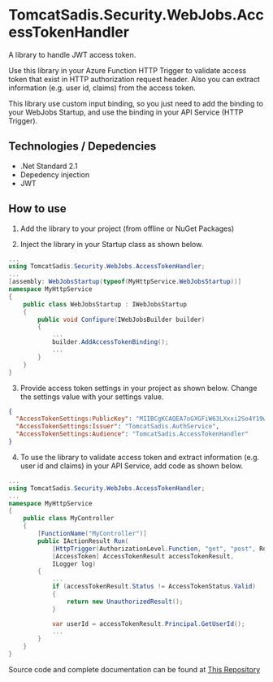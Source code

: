 ﻿# TomcatSadis.Security.WebJobs.AccessTokenHandler

A library to handle JWT access token.

Use this library in your Azure Function HTTP Trigger to validate access token that exist in HTTP authorization request header.
Also you can extract information (e.g. user id, claims) from the access token.

This library use custom input binding, so you just need to add the binding to your WebJobs Startup, and use the binding in your API Service (HTTP Trigger).

## Technologies / Depedencies
- .Net Standard 2.1
- Depedency injection
- JWT

## How to use

1. Add the library to your project (from offline or NuGet Packages)

2. Inject the library in your Startup class as shown below.
``` csharp
...
using TomcatSadis.Security.WebJobs.AccessTokenHandler;
...
[assembly: WebJobsStartup(typeof(MyHttpService.WebJobsStartup))]
namespace MyHttpService
{
    public class WebJobsStartup : IWebJobsStartup
    {
        public void Configure(IWebJobsBuilder builder)
        {
            ...
            builder.AddAccessTokenBinding();
            ...
        }
    }
}
```

3. Provide access token settings in your project as shown below. Change the settings value with your settings value.
``` json
{
  "AccessTokenSettings:PublicKey": "MIIBCgKCAQEA7oGXGFiW63LXxxi2So4Y19wbp8R7ij1iFn7EvFJnDHcvKvi+VLSdmvJjDf/eJDDRestuSN5MS6+35kvl74nSqXPDmTFjCWWQQlqPBX0S7K2XOtg7l/goBGwPMF47AM7gEbqR2WXDoVwy/ALwPeRZhCQrKM9aIx+FjRpZSnU4sYF7zUDpKeb6VjcpyPc9qxPGsIRqKBECHQIpzgq90/UAsqQRK3+QktXPhxOiDna372D5P5MIXx1lziXiZ2bdxJezPkgfUgLC0xO3BUuaxt+KPg9vRcYjVd/Rpo1K+zi9zMKvTCMMFZWBFNqvZXvmZ0oQvJiGhXcFdXCIWwjHPjlJkQIDAQAB",
  "AccessTokenSettings:Issuer": "TomcatSadis.AuthService",
  "AccessTokenSettings:Audience": "TomcatSadis.AccessTokenHandler"
}
```

4. To use the library to validate access token and extract information (e.g. user id and claims) in your API Service, add code as shown below.
``` csharp
...
using TomcatSadis.Security.WebJobs.AccessTokenHandler;
...
namespace MyHttpService
{
    public class MyController
    {
        [FunctionName("MyController")]
        public IActionResult Run(
            [HttpTrigger(AuthorizationLevel.Function, "get", "post", Route = "my-controller")] HttpRequest req,
            [AccessToken] AccessTokenResult accessTokenResult,
            ILogger log)
        {
            ...
            if (accessTokenResult.Status != AccessTokenStatus.Valid)
            {
                return new UnauthorizedResult();
            }

            var userId = accessTokenResult.Principal.GetUserId();
            ...
        }
    }
}
```

Source code and complete documentation can be found at
[This Repository](https://dev.azure.com/TomcatSadisLab/TomcatSadisPackage/_git/AccessTokenHandler)